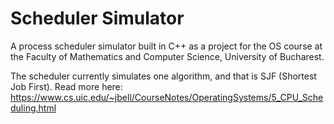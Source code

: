 # Scheduler Simulator
A process scheduler simulator built in C++ as a project for the OS course at the Faculty of Mathematics and Computer Science, University of Bucharest.

The scheduler currently simulates one algorithm, and that is SJF (Shortest Job First). Read more here: <a href="https://www.cs.uic.edu/~jbell/CourseNotes/OperatingSystems/5_CPU_Scheduling.html">https://www.cs.uic.edu/~jbell/CourseNotes/OperatingSystems/5_CPU_Scheduling.html</a>
